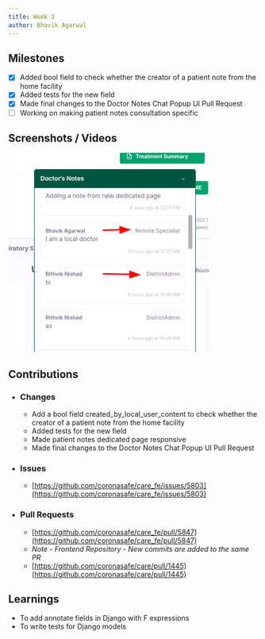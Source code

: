 ```yaml
---
title: Week 3
author: Bhavik Agarwal
---
```


## Milestones
- [x] Added bool field to check whether the creator of a patient note from the home facility
- [x] Added tests for the new field
- [x] Made final changes to the Doctor Notes Chat Popup UI Pull Request
- [ ] Working on making patient notes consultation specific

## Screenshots / Videos 
![Creator](./assets/image-3.png)

## Contributions
 - ### Changes
    - Add a bool field created_by_local_user_content to check whether the creator of a patient note from the home facility
    - Added tests for the new field
    - Made patient notes dedicated page responsive
    - Made final changes to the Doctor Notes Chat Popup UI Pull Request

 - ### Issues
   - [https://github.com/coronasafe/care_fe/issues/5803](https://github.com/coronasafe/care_fe/issues/5803)

 - ### Pull Requests
   - [https://github.com/coronasafe/care_fe/pull/5847](https://github.com/coronasafe/care_fe/pull/5847)
   - *Note - Frontend Repository - New commits are added to the same PR*
   - [https://github.com/coronasafe/care/pull/1445](https://github.com/coronasafe/care/pull/1445)

## Learnings
 - To add annotate fields in Django with F expressions
 - To write tests for Django models